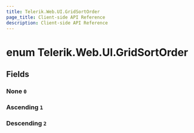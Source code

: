 ```yaml
---
title: Telerik.Web.UI.GridSortOrder
page_title: Client-side API Reference
description: Client-side API Reference
---
```


# enum Telerik.Web.UI.GridSortOrder

## Fields

### None `0`

### Ascending `1`

### Descending `2`


